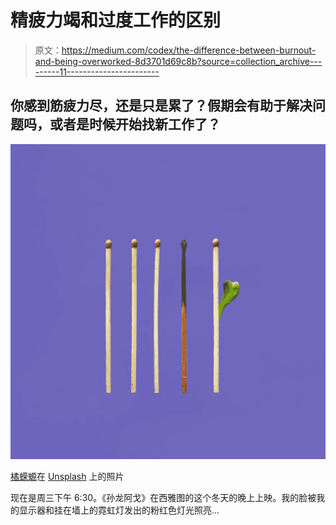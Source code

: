 # 精疲力竭和过度工作的区别

> 原文：<https://medium.com/codex/the-difference-between-burnout-and-being-overworked-8d3701d69c8b?source=collection_archive---------11----------------------->

## 你感到筋疲力尽，还是只是累了？假期会有助于解决问题吗，或者是时候开始找新工作了？

![](img/39a242ffe8ea404f42aec5c278469be7.png)

[橘蝾螈](https://unsplash.com/@tangerinenewt?utm_source=unsplash&utm_medium=referral&utm_content=creditCopyText)在 [Unsplash](https://unsplash.com/s/photos/burnout?utm_source=unsplash&utm_medium=referral&utm_content=creditCopyText) 上的照片

现在是周三下午 6:30。《孙龙阿戈》在西雅图的这个冬天的晚上上映。我的脸被我的显示器和挂在墙上的霓虹灯发出的粉红色灯光照亮…
